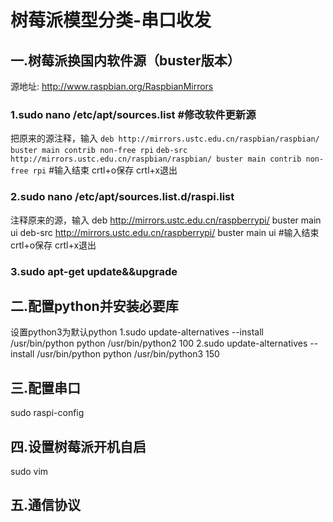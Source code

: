 # 树莓派模型分类-串口收发


## 一.树莓派换国内软件源（buster版本）
源地址: http://www.raspbian.org/RaspbianMirrors
### 1.sudo nano /etc/apt/sources.list   #修改软件更新源
把原来的源注释，输入
```deb http://mirrors.ustc.edu.cn/raspbian/raspbian/ buster main contrib non-free rpi```
```deb-src http://mirrors.ustc.edu.cn/raspbian/raspbian/ buster main contrib non-free rpi```
#输入结束 crtl+o保存 crtl+x退出
### 2.sudo nano /etc/apt/sources.list.d/raspi.list
注释原来的源，输入
deb http://mirrors.ustc.edu.cn/raspberrypi/ buster main ui
deb-src http://mirrors.ustc.edu.cn/raspberrypi/ buster main ui
#输入结束 crtl+o保存 crtl+x退出
### 3.sudo apt-get update&&upgrade

## 二.配置python并安装必要库
设置python3为默认python
1.sudo update-alternatives --install /usr/bin/python python /usr/bin/python2 100
2.sudo update-alternatives --install /usr/bin/python python /usr/bin/python3 150
 

## 三.配置串口
sudo raspi-config


## 四.设置树莓派开机自启
sudo vim 


## 五.通信协议


